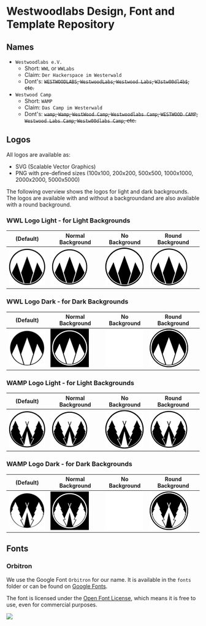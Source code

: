 # Westwoodlabs Design, Font and Template Repository

## Names

- `Westwoodlabs e.V.`
  - Short: `WWL` or `WWLabs`
  - Claim: `Der Hackerspace im Westerwald`
  - Dont's: ~~`WESTWOODLABS`, `WestwoodLabs`, `Westwood Labs`, `W3stw00dl4b$`, etc.~~
- `Westwood Camp`
  - Short: `WAMP`
  - Claim: `Das Camp im Westerwald`
  - Dont's: ~~`wamp`, `Wamp`, `WestWood Camp`, `Westwoodlabs Camp`, `WESTWOOD CAMP`, `Westwood Labs Camp`, `Westw00dlabs Camp`, etc.~~

## Logos

All logos are available as:

- SVG (Scalable Vector Graphics)
- PNG with pre-defined sizes (100x100, 200x200, 500x500, 1000x1000, 2000x2000, 5000x5000)

The following overview shows the logos for light and dark backgrounds. The logos are available with and without a backgroundand are also available with a round background.

### WWL Logo Light - for Light Backgrounds

| (Default)                        | Normal Background                   | No Background                         | Round Background                         |
| -------------------------------- | ----------------------------------- | ------------------------------------- | ---------------------------------------- |
| ![](./WWL/WWL_Light_100x100.png) | ![](./WWL/WWL_Light_BG_100x100.png) | ![](./WWL/WWL_Light_NoBG_100x100.png) | ![](./WWL/WWL_Light_RoundBG_100x100.png) |

### WWL Logo Dark - for Dark Backgrounds

| (Default)                       | Normal Background                  | No Background                        | Round Background                        |
| ------------------------------- | ---------------------------------- | ------------------------------------ | --------------------------------------- |
| ![](./WWL/WWL_Dark_100x100.png) | ![](./WWL/WWL_Dark_BG_100x100.png) | ![](./WWL/WWL_Dark_NoBG_100x100.png) | ![](./WWL/WWL_Dark_RoundBG_100x100.png) |

### WAMP Logo Light - for Light Backgrounds

| (Default)                          | Normal Background                     | No Background                           | Round Background                           |
| ---------------------------------- | ------------------------------------- | --------------------------------------- | ------------------------------------------ |
| ![](./WAMP/WAMP_Light_100x100.png) | ![](./WAMP/WAMP_Light_BG_100x100.png) | ![](./WAMP/WAMP_Light_NoBG_100x100.png) | ![](./WAMP/WAMP_Light_RoundBG_100x100.png) |

### WAMP Logo Dark - for Dark Backgrounds

| (Default)                         | Normal Background                    | No Background                          | Round Background                          |
| --------------------------------- | ------------------------------------ | -------------------------------------- | ----------------------------------------- |
| ![](./WAMP/WAMP_Dark_100x100.png) | ![](./WAMP/WAMP_Dark_BG_100x100.png) | ![](./WAMP/WAMP_Dark_NoBG_100x100.png) | ![](./WAMP/WAMP_Dark_RoundBG_100x100.png) |

## Fonts

### Orbitron

We use the Google Font `Orbitron` for our name. It is available in the `fonts` folder or can be found on [Google Fonts](https://fonts.google.com/specimen/Orbitron).

The font is licensed under the [Open Font License](https://openfontlicense.org/), which means it is free to use, even for commercial purposes.

![](./fonts/Orbitron/Orbitron_Preview.png.png)
